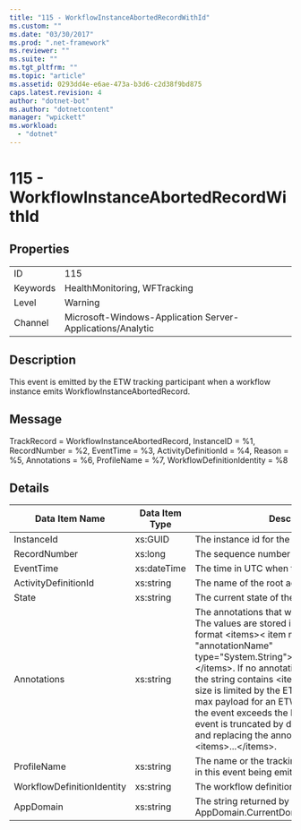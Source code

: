 ```yaml
---
title: "115 - WorkflowInstanceAbortedRecordWithId"
ms.custom: ""
ms.date: "03/30/2017"
ms.prod: ".net-framework"
ms.reviewer: ""
ms.suite: ""
ms.tgt_pltfrm: ""
ms.topic: "article"
ms.assetid: 0293dd4e-e6ae-473a-b3d6-c2d38f9bd875
caps.latest.revision: 4
author: "dotnet-bot"
ms.author: "dotnetcontent"
manager: "wpickett"
ms.workload: 
  - "dotnet"
---
```

# 115 - WorkflowInstanceAbortedRecordWithId
## Properties  

|||  
|-|-|  
|ID|115|  
|Keywords|HealthMonitoring, WFTracking|  
|Level|Warning|  
|Channel|Microsoft-Windows-Application Server-Applications/Analytic|  

## Description  
 This event is emitted by the ETW tracking participant when a workflow instance emits WorkflowInstanceAbortedRecord.  

## Message  
 TrackRecord = WorkflowInstanceAbortedRecord, InstanceID = %1, RecordNumber = %2, EventTime = %3, ActivityDefinitionId = %4, Reason = %5,  Annotations = %6, ProfileName = %7, WorkflowDefinitionIdentity = %8  

## Details  


|       Data Item Name       | Data Item Type |                                                                                                                                                                                                                                                               Description                                                                                                                                                                                                                                                                |
|----------------------------|----------------|------------------------------------------------------------------------------------------------------------------------------------------------------------------------------------------------------------------------------------------------------------------------------------------------------------------------------------------------------------------------------------------------------------------------------------------------------------------------------------------------------------------------------------------|
|         InstanceId         |    xs:GUID     |                                                                                                                                                                                                                                                     The instance id for the workflow                                                                                                                                                                                                                                                     |
|        RecordNumber        |    xs:long     |                                                                                                                                                                                                                                                The sequence number of the emitted record                                                                                                                                                                                                                                                 |
|         EventTime          |  xs:dateTime   |                                                                                                                                                                                                                                                The time in UTC when the event was emitted                                                                                                                                                                                                                                                |
|    ActivityDefinitionId    |   xs:string    |                                                                                                                                                                                                                                              The name of the root activity in the workflow                                                                                                                                                                                                                                               |
|           State            |   xs:string    |                                                                                                                                                                                                                                                    The current state of the Workflow.                                                                                                                                                                                                                                                    |
|        Annotations         |   xs:string    | The annotations that were added to this event. The values are stored in an xml element in the format \<items>\< item name = "annotationName" type="System.String">annotationValue\</item>\</items>. If no annotations are specified then the string contains \<items/>. The ETW event size is limited by the ETW buffer size or the max payload for an ETW event. If the size of the event exceeds the ETW limits, then the event is truncated by dropping the annotations and replacing the annotation value with \<items>...\</items>. |
|        ProfileName         |   xs:string    |                                                                                                                                                                                                                                The name or the tracking profile that resulted in this event being emitted                                                                                                                                                                                                                                |
| WorkflowDefinitionIdentity |   xs:string    |                                                                                                                                                                                                                                                        The workflow definition id                                                                                                                                                                                                                                                        |
|         AppDomain          |   xs:string    |                                                                                                                                                                                                                                       The string returned by AppDomain.CurrentDomain.FriendlyName.                                                                                                                                                                                                                                       |

